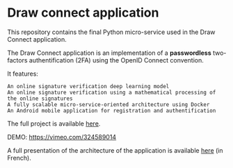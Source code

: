 # Draw connect application

This repository contains the final Python micro-service used in the Draw Connect application.

The Draw Connect application is an implementation of a **passwordless** two-factors authentification (2FA) using the OpenID Connect convention.

It features:

    An online signature verification deep learning model
    An online signature verification using a mathematical processing of the online signatures
    A fully scalable micro-service-oriented architecture using Docker
    An Android mobile application for registration and authentification

The full project is available [here](https://github.com/Furl0w/project-demo-dockercompose).

DEMO: https://vimeo.com/324589014

A full presentation of the architecture of the application is available [here](https://docs.google.com/presentation/d/1GzWkUWF6zP6O_7-w712n_CjAQRkWZpn0r_K10MlCfWk/edit?usp=sharing) (in French).
